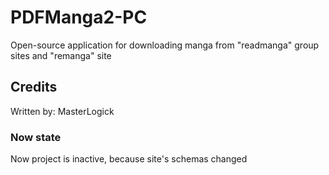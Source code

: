 # PDFManga2-PC
Open-source application for downloading manga from "readmanga" group sites and "remanga" site
## Credits
Written by: MasterLogick
### Now state
Now project is inactive, because site's schemas changed
